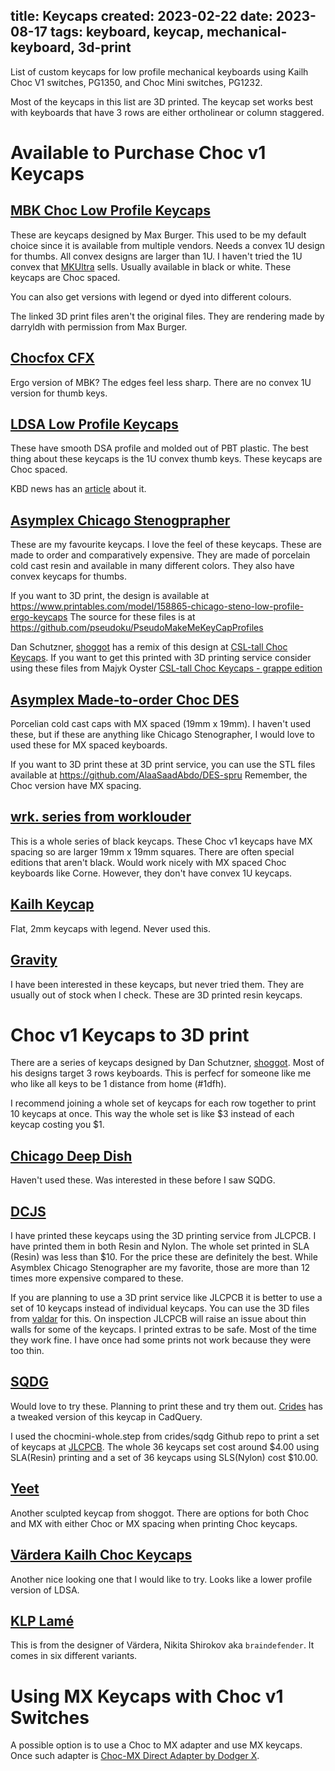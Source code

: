 title: Keycaps
created: 2023-02-22
date: 2023-08-17
tags: keyboard, keycap, mechanical-keyboard, 3d-print 
----

List of custom keycaps for low profile  mechanical keyboards
using Kailh Choc V1 switches, PG1350, and Choc Mini switches,
PG1232.

Most of the keycaps in this list are 3D printed. The keycap set
works best with keyboards that have 3 rows are either ortholinear
or column staggered. 

# Available to Purchase Choc v1 Keycaps

## [MBK Choc Low Profile Keycaps](https://www.thingiverse.com/thing:4564253)
These are keycaps designed by Max Burger. This used to be my default choice
since it is available from multiple vendors. Needs a convex 1U design
for thumbs. All convex designs are larger than 1U. I haven't tried the 1U
convex that [MKUltra](https://mkultra.click/mbk-convex-pom-choc-keycaps/)
sells. Usually available in black or white. These keycaps are Choc spaced.

You can also get versions with legend or dyed into different colours.

The linked 3D print files aren't the original files. They are rendering
made by darryldh with permission from Max Burger.

## [Chocfox CFX](https://chosfox.com/products/chocfox-cfx-choc-keycaps)
Ergo version of MBK? The edges feel less sharp. There are no convex 1U
version for thumb keys.

## [LDSA Low Profile Keycaps](https://lowprokb.ca/products/ldsa-low-profile-blank-keycaps)
These have smooth DSA profile and molded out of PBT plastic. The best thing about these
keycaps is the 1U convex thumb keys. These keycaps are Choc spaced.

KBD news has an [article](https://kbd.news/LDSA-keycap-profile-1377.html) about it.

## [Asymplex Chicago Stenogprapher](https://www.asymplex.xyz/product/cs-chicago-stenographer-profile)
These are my favourite keycaps. I love the feel of these keycaps. These are made to order
and comparatively expensive. They are made of porcelain cold cast resin and available in
many different colors. They also have convex keycaps for thumbs.

If you want to 3D print, the design is available at https://www.printables.com/model/158865-chicago-steno-low-profile-ergo-keycaps
The source for these files is at https://github.com/pseudoku/PseudoMakeMeKeyCapProfiles

Dan Schutzner, [shoggot](https://www.thingiverse.com/shoggot/designs) has a remix of this
design at [CSL-tall Choc Keycaps](https://www.thingiverse.com/thing:4862025). If you want
to get this printed with 3D printing service consider using these files from Majyk Oyster
[CSL-tall Choc Keycaps - grappe edition ](https://www.printables.com/model/418231-csl-tall-choc-keycaps-grappe-edition)

## [Asymplex Made-to-order Choc DES](https://www.asymplex.xyz/product/made-to-order-des_choc)
Porcelian cold cast caps with MX spaced (19mm x 19mm). I haven't used these, but if
these are anything like Chicago Stenographer, I would love to used these for MX spaced
keyboards.

If you want to 3D print these at 3D print service, you can use the STL files available
at https://github.com/AlaaSaadAbdo/DES-spru Remember, the Choc version have MX spacing.

## [wrk. series from worklouder](https://worklouder.cc/keycaps/)
This is a whole series of black keycaps. These Choc v1 keycaps have MX spacing so are
larger 19mm x 19mm squares. There are often special editions that aren't black. Would work
nicely with MX spaced Choc keyboards like Corne. However, they don't have convex 1U
keycaps.

## [Kailh Keycap](https://www.amazon.com/Keycap-Switch-Profile-Keyboard-keycaps/dp/B0BCV9MN56?th=1)
Flat, 2mm keycaps with legend. Never used this.
 

## [Gravity](https://shop.dailycraft.jp/en/products/gravity_keycaps?variant=39972208509125)
I have been interested in these keycaps, but never tried them. They are usually out of stock when I check.
These are 3D printed resin keycaps.

# Choc v1 Keycaps to 3D print

There are a series of keycaps designed by Dan Schutzner, [shoggot](https://www.thingiverse.com/shoggot/designs).
Most of his designs target 3 rows keyboards. This is perfecf for someone like me who like all
keys to be 1 distance from home (#1dfh).

I recommend joining a whole set of keycaps for each row together to print 10 keycaps
at once. This way the whole set is like $3 instead of each keycap costing you $1.

## [Chicago Deep Dish](https://www.thingiverse.com/thing:4896661)
Haven't used these. Was interested in these before I saw SQDG. 

## [DCJS](https://www.thingiverse.com/thing:5163221)
I have printed these keycaps using the 3D printing service from JLCPCB. I have printed
them in both Resin and Nylon. The whole set printed in SLA (Resin) was less than $10.
For the price these are definitely the best. While Asymblex Chicago Stenographer are
my favorite, those are more than 12 times more expensive compared to these.

If you are planning to use a 3D print service like JLCPCB it is better to use a set of
10 keycaps instead of individual keycaps. You can use the 3D files from 
[valdar](https://github.com/valdar/DCJSx10) for this. On inspection JLCPCB will raise
an issue about thin walls for some of the keycaps. I printed extras to be safe. Most 
of the time they work fine. I have once had some prints not work because they were too thin.

## [SQDG](https://www.thingiverse.com/thing:5198643)
Would love to try these. Planning to print these and try them out.
[Crides](https://github.com/crides/sqdg) has a tweaked
version of this keycap in CadQuery.

I used the chocmini-whole.step from crides/sqdg Github repo to print a set
of keycaps at [JLCPCB](https://jlcpcb.com/). The whole 36 keycaps set cost
around $4.00 using SLA(Resin) printing and a set of 36 keycaps using SLS(Nylon)
cost $10.00.

## [Yeet](https://www.thingiverse.com/thing:4903358)
Another sculpted keycap from shoggot. There are options for both Choc and MX
with either Choc or MX spacing when printing Choc keycaps.

## [Värdera Kailh Choc Keycaps](https://github.com/braindefender/vardera-kailh-choc-keycaps)
Another nice looking one that I would like to try. Looks like a lower profile
version of LDSA.

## [KLP Lamé](https://github.com/braindefender/KLP-Lame-Keycaps/)
This is from the designer of Värdera, Nikita Shirokov aka `braindefender`.
It comes in six different variants.

# Using MX Keycaps with Choc v1 Switches

A possible option is to use a Choc to MX adapter and use MX keycaps. Once
such adapter is [Choc-MX Direct Adapter by Dodger X](https://www.thingiverse.com/thing:4134048).